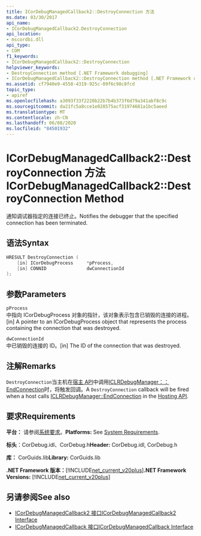 ```yaml
---
title: ICorDebugManagedCallback2::DestroyConnection 方法
ms.date: 03/30/2017
api_name:
- ICorDebugManagedCallback2.DestroyConnection
api_location:
- mscordbi.dll
api_type:
- COM
f1_keywords:
- ICorDebugManagedCallback2::DestroyConnection
helpviewer_keywords:
- DestroyConnection method [.NET Framework debugging]
- ICorDebugManagedCallback2::DestroyConnection method [.NET Framework debugging]
ms.assetid: cf7940e9-4558-4319-925c-09f6c98c8fcd
topic_type:
- apiref
ms.openlocfilehash: a3093f33f2220b22b7b4b373f6d79a341abf8c9c
ms.sourcegitcommit: da21fc5a8cce1e028575acf31974681a1bc5aeed
ms.translationtype: MT
ms.contentlocale: zh-CN
ms.lasthandoff: 06/08/2020
ms.locfileid: "84501932"
---
```

# <a name="icordebugmanagedcallback2destroyconnection-method"></a><span data-ttu-id="8d6f4-102">ICorDebugManagedCallback2::DestroyConnection 方法</span><span class="sxs-lookup"><span data-stu-id="8d6f4-102">ICorDebugManagedCallback2::DestroyConnection Method</span></span>
<span data-ttu-id="8d6f4-103">通知调试器指定的连接已终止。</span><span class="sxs-lookup"><span data-stu-id="8d6f4-103">Notifies the debugger that the specified connection has been terminated.</span></span>  
  
## <a name="syntax"></a><span data-ttu-id="8d6f4-104">语法</span><span class="sxs-lookup"><span data-stu-id="8d6f4-104">Syntax</span></span>  
  
```cpp  
HRESULT DestroyConnection (  
    [in] ICorDebugProcess     *pProcess,  
    [in] CONNID               dwConnectionId  
);  
```  
  
## <a name="parameters"></a><span data-ttu-id="8d6f4-105">参数</span><span class="sxs-lookup"><span data-stu-id="8d6f4-105">Parameters</span></span>  
 `pProcess`  
 <span data-ttu-id="8d6f4-106">中指向 ICorDebugProcess 对象的指针，该对象表示包含已销毁的连接的进程。</span><span class="sxs-lookup"><span data-stu-id="8d6f4-106">[in] A pointer to an ICorDebugProcess object that represents the process containing the connection that was destroyed.</span></span>  
  
 `dwConnectionId`  
 <span data-ttu-id="8d6f4-107">中已销毁的连接的 ID。</span><span class="sxs-lookup"><span data-stu-id="8d6f4-107">[in] The ID of the connection that was destroyed.</span></span>  
  
## <a name="remarks"></a><span data-ttu-id="8d6f4-108">注解</span><span class="sxs-lookup"><span data-stu-id="8d6f4-108">Remarks</span></span>  
 <span data-ttu-id="8d6f4-109">`DestroyConnection`当主机在[宿主 API](../hosting/index.md)中调用[ICLRDebugManager：： EndConnection](../hosting/iclrdebugmanager-endconnection-method.md)时，将触发回调。</span><span class="sxs-lookup"><span data-stu-id="8d6f4-109">A `DestroyConnection` callback will be fired when a host calls [ICLRDebugManager::EndConnection](../hosting/iclrdebugmanager-endconnection-method.md) in the [Hosting API](../hosting/index.md).</span></span>  
  
## <a name="requirements"></a><span data-ttu-id="8d6f4-110">要求</span><span class="sxs-lookup"><span data-stu-id="8d6f4-110">Requirements</span></span>  
 <span data-ttu-id="8d6f4-111">**平台：** 请参阅[系统要求](../../get-started/system-requirements.md)。</span><span class="sxs-lookup"><span data-stu-id="8d6f4-111">**Platforms:** See [System Requirements](../../get-started/system-requirements.md).</span></span>  
  
 <span data-ttu-id="8d6f4-112">**标头**：CorDebug.idl、CorDebug.h</span><span class="sxs-lookup"><span data-stu-id="8d6f4-112">**Header:** CorDebug.idl, CorDebug.h</span></span>  
  
 <span data-ttu-id="8d6f4-113">**库：** CorGuids.lib</span><span class="sxs-lookup"><span data-stu-id="8d6f4-113">**Library:** CorGuids.lib</span></span>  
  
 <span data-ttu-id="8d6f4-114">**.NET Framework 版本：**[!INCLUDE[net_current_v20plus](../../../../includes/net-current-v20plus-md.md)]</span><span class="sxs-lookup"><span data-stu-id="8d6f4-114">**.NET Framework Versions:** [!INCLUDE[net_current_v20plus](../../../../includes/net-current-v20plus-md.md)]</span></span>  
  
## <a name="see-also"></a><span data-ttu-id="8d6f4-115">另请参阅</span><span class="sxs-lookup"><span data-stu-id="8d6f4-115">See also</span></span>

- [<span data-ttu-id="8d6f4-116">ICorDebugManagedCallback2 接口</span><span class="sxs-lookup"><span data-stu-id="8d6f4-116">ICorDebugManagedCallback2 Interface</span></span>](icordebugmanagedcallback2-interface.md)
- [<span data-ttu-id="8d6f4-117">ICorDebugManagedCallback 接口</span><span class="sxs-lookup"><span data-stu-id="8d6f4-117">ICorDebugManagedCallback Interface</span></span>](icordebugmanagedcallback-interface.md)

